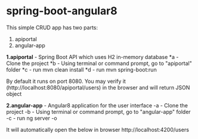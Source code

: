 # spring-boot-angular8
This simple CRUD app has two parts:
1. apiportal
2. angular-app

**1.apiportal** - Spring Boot API which uses H2 in-memory database
*a - Clone the project
*b - Using terminal or command prompt, go to "apiportal" folder
*c - run mvn clean install
*d - run mvn spring-boot:run

By default it runs on port 8080.
You may verify it (http://localhost:8080/apiportal/users) in the browser and will return JSON object

**2.angular-app** - Angular8 application for the user interface
-a - Clone the project
-b - Using terminal or command prompt, go to "angular-app" folder
-c - run ng server -o

It will automatically open the below in browser
http://localhost:4200/users


